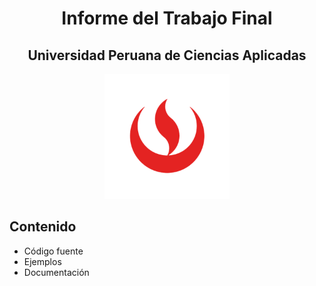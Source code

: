 <div align="center">

<h1>Informe del Trabajo Final</h1>
<h2>Universidad Peruana de Ciencias Aplicadas</h2>
<img src="./imagenes/logo-UPC.png" alt="Logo UPC" width="200">
</div>




## Contenido
- Código fuente
- Ejemplos
- Documentación
